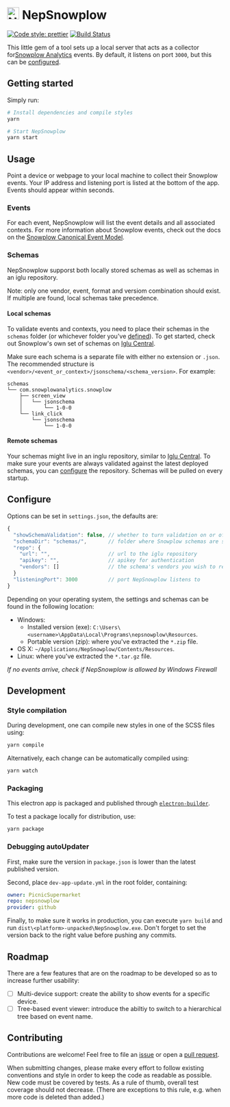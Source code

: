 # <img src="https://github.com/PicnicSupermarket/nepsnowplow/blob/master/icon.png?raw=true" width="28" alt="NepSnowplow" /> NepSnowplow

[![Code style: prettier][prettier-badge]][prettier]
[![Build Status][travisci-badge]][travisci-builds]

This little gem of a tool sets up a local server that acts as a collector for[Snowplow
Analytics][snowplow-analytics] events. By default, it listens on port `3000`, but this can be
[configured](#configure).

## Getting started

Simply run:

```sh
# Install dependencies and compile styles
yarn

# Start NepSnowplow
yarn start
```

## Usage

Point a device or webpage to your local machine to collect their Snowplow events. Your IP address
and listening port is listed at the bottom of the app. Events should appear within seconds.

### Events

For each event, NepSnowplow will list the event details and all associated contexts. For more
information about Snowplow events, check out the docs on the [Snowplow Canonical Event
Model][canonical-event-model].

### Schemas

NepSnowplow supporst both locally stored schemas as well as schemas in an iglu repository.

Note: only one vendor, event, format and versiom combination should exist. If multiple are found,
local schemas take precedence.

#### Local schemas

To validate events and contexts, you need to place their schemas in the `schemas` folder (or
whichever folder you've [defined](#configure)). To get started, check out Snowplow's own set of
schemas on [Iglu Central][iglu-central].

Make sure each schema is a separate file with either no extension or `.json`. The recommended
structure is `<vendor>/<event_or_context>/jsonschema/<schema_version>`. For example:

```
schemas
└── com.snowplowanalytics.snowplow
    ├── screen_view
    │   └── jsonschema
    │       └── 1-0-0
    └── link_click
        └── jsonschema
            └── 1-0-0
```

#### Remote schemas

Your schemas might live in an inglu repository, similar to [Iglu Central][iglu-central]. To make
sure your events are always validated against the latest deployed schemas, you can
[configure](#configure) the repository. Schemas will be pulled on every startup.

## Configure

Options can be set in `settings.json`, the defaults are:

```js
{
  "showSchemaValidation": false, // whether to turn validation on or off on startup
  "schemaDir": "schemas/",       // folder where Snowplow schemas are situated
  "repo": {
    "url": "",                   // url to the iglu repository
    "apikey": "",                // apikey for authentication
    "vendors": []                // the schema's vendors you wish to retrieve
  }
  "listeningPort": 3000          // port NepSnowplow listens to
}
```

Depending on your operating system, the settings and schemas can be found in the following location:

-   Windows:
    -   Installed version (exe): `C:\Users\<username>\AppData\Local\Programs\nepsnowplow\Resources`.
    -   Portable version (zip): where you've extracted the `*.zip` file.
-   OS X: `~/Applications/NepSnowplow/Contents/Resources`.
-   Linux: where you've extracted the `*.tar.gz` file.

_If no events arrive, check if NepSnowplow is allowed by Windows Firewall_

## Development

### Style compilation

During development, one can compile new styles in one of the SCSS files using:

```sh
yarn compile
```

Alternatively, each change can be automatically compiled using:

```sh
yarn watch
```

### Packaging

This electron app is packaged and published through [`electron-builder`][electron-builder].

To test a package locally for distribution, use:

```sh
yarn package
```

### Debugging autoUpdater

First, make sure the version in `package.json` is lower than the latest published version.

Second, place `dev-app-update.yml` in the root folder, containing:

```yaml
owner: PicnicSupermarket
repo: nepsnowplow
provider: github
```

Finally, to make sure it works in production, you can execute `yarn build` and run
`dist\<platform>-unpacked\NepSnowplow.exe`. Don't forget to set the version back to the right value
before pushing any commits.

## Roadmap

There are a few features that are on the roadmap to be developed so as to increase further
usability:

-   [ ] Multi-device support: create the ability to show events for a specific device.
-   [ ] Tree-based event viewer: introduce the abiltiy to switch to a hierarchical tree based on
        event name.

## Contributing

Contributions are welcome! Feel free to file an [issue][new-issue] or open a [pull request][new-pr].

When submitting changes, please make every effort to follow existing conventions and style in order
to keep the code as readable as possible. New code must be covered by tests. As a rule of thumb,
overall test coverage should not decrease. (There are exceptions to this rule, e.g. when more code
is deleted than added.)

[canonical-event-model]: https://github.com/snowplow/snowplow/wiki/canonical-event-model
[electron-builder]: https://electron.build
[iglu-central]: https://github.com/snowplow/iglu-central
[new-issue]: https://github.com/PicnicSupermarket/nepsnowplow/issues/new
[new-pr]: https://github.com/PicnicSupermarket/nepsnowplow/compare
[prettier-badge]: https://img.shields.io/badge/code_style-prettier-ff69b4.svg?style=flat-square
[prettier]: https://github.com/prettier/prettier
[snowplow-analytics]: https://snowplowanalytics.com
[travisci-badge]: https://travis-ci.com/PicnicSupermarket/nepsnowplow.svg?branch=master
[travisci-builds]: https://travis-ci.com/PicnicSupermarket/nepsnowplow
